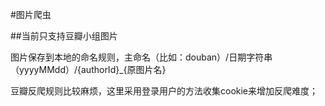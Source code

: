 #图片爬虫

##当前只支持豆瓣小组图片

图片保存到本地的命名规则，主命名（比如：douban）/日期字符串（yyyyMMdd）/{authorId}_{原图片名}

豆瓣反爬规则比较麻烦，这里采用登录用户的方法收集cookie来增加反爬难度；